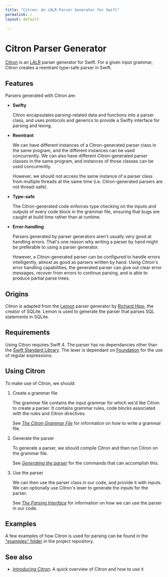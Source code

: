 ```yaml
---
title: "Citron: An LALR Parser Generator for Swift"
permalink: /
layout: default

---
```


# Citron Parser Generator

[Citron] is an [LALR] parser generator for Swift. For a given input
grammar, Citron creates a reentrant type-safe parser in Swift.

[LALR]: https://en.wikipedia.org/wiki/LALR_parser
[Citron]: https://github.com/roop/citron

## Features

Parsers generated with Citron are:

  - **Swifty**

    Citron encapsulates parsing-related data and functions into a parser
    class, and uses protocols and generics to provide a Swifty interface
    for parsing and lexing.

  - **Reentrant**

    We can have different instances of a Citron-generated parser class
    in the same program, and the different instances can be used
    concurrently. We can also have different Citron-generated parser
    classes in the same program, and instances of those classes can be
    used concurrently.

    However, we should not access the same instance of a parser class
    from multiple threads at the same time (i.e. Citron-generated
    parsers are not thread-safe).

  - **Type-safe**

    The Citron-generated code enforces type checking on the inputs and
    outputs of every code block in the grammar file, ensuring that bugs
    are caught at build time rather than at runtime.

  - **Error-handling**

    Parsers generated by parser generators aren't usually very good at
    handling errors. That's one reason why writing a parser by hand
    might be preferable to using a parser generator.

    However, a Citron-generated parser can be configured to handle
    errors intelligently, almost as good as parsers written by hand.
    Using Citron's error handling capabilities, the generated parser can
    give out clear error messages, recover from errors to continue
    parsing, and is able to produce partial parse trees.

## Origins

Citron is adapted from the [Lemon] parser generator by [Richard Hipp],
the creator of SQLite. Lemon is used to generate the parser that parses
SQL statements in SQLite.

[Lemon]: https://www.hwaci.com/sw/lemon/lemon.html
[Richard Hipp]: http://www.hwaci.com/drh/

## Requirements

Using Citron requires Swift 4. The parser has no dependancies other than
the [Swift Standard Library][stdlib]. The lexer is dependant on
[Foundation][foundation] for the use of regular expressions.

[stdlib]: https://developer.apple.com/documentation/swift
[foundation]: https://developer.apple.com/documentation/foundation

## Using Citron

To make use of Citron, we should:

 1. Create a grammar file

    The grammar file contains the input grammar for which we'd like
    Citron to create a parser. It contains grammar rules, code blocks
    associated with the rules and Citron directives.

    See [_The Citron Grammar File_](grammar-file/) for information on
    how to write a grammar file.

 2. Generate the parser

    To generate a parser, we should compile Citron and then run Citron
    on the grammar file.

    See [_Generating the parser_](generating-the-parser/) for the
    commands that can accomplish this.

 3. Use the parser

    We can then use the parser class in our code, and provide it with
    inputs. We can optionally use Citron's lexer to generate the inputs
    for the parser.

    See [_The Parsing Interface_](parser-interface/) for information on
    how we can use the parser in our code.

## Examples

A few examples of how Citron is used for parsing can be found in the
["examples" folder][eg] in the project repository.

[eg]: https://github.com/roop/citron/tree/master/examples/

## See also

  - _[Introducing Citron]_: A quick overview of Citron and how to use it

[Introducing Citron]: http://roopc.net/posts/2017/introducing-citron/
